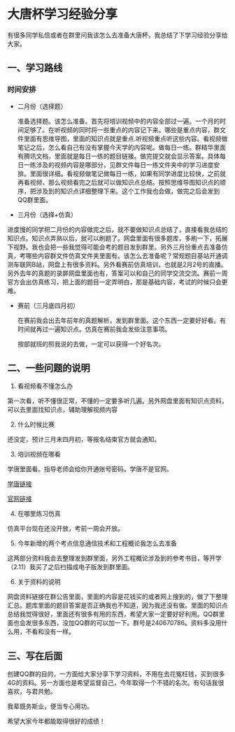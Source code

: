 # 大唐杯学习经验分享

有很多同学私信或者在群里问我该怎么去准备大唐杯，我总结了下学习经验分享给大家。

## 一、学习路线

### 时间安排

* 二月份（选择题）

  准备选择题。该怎么准备。首先将培训视频中的内容全部过一遍。一个月的时间足够了。在听视频的同时将一些重点的内容记下来。哪些是重点内容，群文件里面有思维导图，里面的知识点就是重点.听视频重点听这些内容。看视频做笔记之后，怎么看自己有没有掌握今天学的内容呢。做每日一练。群精华里面有腾讯文档，里面就是每日一练的题目链接。做完提交就会显示答案。具体每日一练涉及的视频内容是哪部分，见群文件每日一练文件夹中的学习进度安排。里面很详细。看视频做笔记做每日一练，如果有同学进度比较快，之前就再看视频，那么视频看完之后就可以做知识点总结。按照思维导图知识点的顺序，把涉及到的知识点详细整理下来。这个工作我也会做，做完之后会发到QQ群里面。

* 三月份（选择+仿真）

进度慢的同学把二月份的内容做完之后，就不要做知识点总结了，直接看我总结的知识点。知识点弄熟以后，就可以刷题了。网盘里面有很多题库，多刷一下，拓展下视野。我也会把一些我觉得可能会考的题目发到群里。另外三月份重点去准备仿真，考哪些内容群文件仿真文件夹里面有。该怎么去准备呢？常规题目基站开通调测车联网B站，网盘上有很多资料。另外看赛前仿真培训，也就是2月2号的直播。另外去年的真题的录屏网盘里面也有，答案可以和自己的同学交流交流。赛前一周官方会出仿真练习，把上面的题目一定弄明白，那是基础内容，考试的时候只会更难。

* 赛前（三月底四月初）

  在赛前我会出去年前年的真题解析，发到群里面。这个东西一定要好好看。有时间就再过一遍知识点。仿真在赛前我会发些注意事项。

  按部就班的照我说的去做，一定可以获得一个好名次。

## 二、一些问题的说明

1. 看视频看不懂怎么办

第一次看，听不懂很正常，不懂的一定要多听几遍。另外网盘里面有知识点资料，可以去里面找知识点，辅助理解视频内容

2. 什么时候比赛

还没定，预计三月末四月初，等报名结束官方就会通知。

3. 培训视频在哪看

学唐里面看。指导老师会给你开通账号密码。学唐不是官网。

[学唐链接](https://dtmobile.yunxuetang.cn/)

[官网链接](https://dtcup.dtxiaotangren.com/)

4. 在哪里练习仿真

仿真平台现在还没开放，考前一周会开放。

5. 今年新增的两个考点信息通信技术和工程概论我怎么去准备

这两部分资料我会去整理发到群里面，另外工程概论涉及到的参考书目，等开学（2.11）我买了之后扫描成电子版发到群里面。

6. 关于资料的说明

网盘资料链接在群公告里面，里面的内容是花钱买的或者网上搜到的，做了下整理汇总。题库里面的题目答案是否正确我也不知道，因为我还没有做。里面的知识点总结我觉得很好，里面还有很多有用的东西，希望大家一定要好好利用。QQ群里面也会发很多东西，没加QQ群的可以加一下。群号是240670786。资料多没用什么用，不看和没有一样。

## 三、写在后面

  创建QQ群的目的，一方面给大家分享下学习资料，不用在去花冤枉钱，买到很多4G的资料。另一方面也是希望监督自己，今年取得一个不错的名次。有句话我很喜欢，与君共勉。

  我辈既务斯业，便当专心用功。

希望大家今年都能取得很好的成绩！